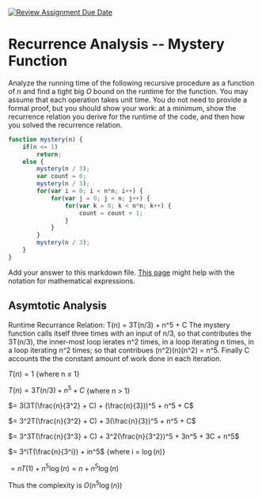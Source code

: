 [![Review Assignment Due Date](https://classroom.github.com/assets/deadline-readme-button-24ddc0f5d75046c5622901739e7c5dd533143b0c8e959d652212380cedb1ea36.svg)](https://classroom.github.com/a/OlW38W4k)
# Recurrence Analysis -- Mystery Function

Analyze the running time of the following recursive procedure as a function of
$n$ and find a tight big $O$ bound on the runtime for the function. You may
assume that each operation takes unit time. You do not need to provide a formal
proof, but you should show your work: at a minimum, show the recurrence relation
you derive for the runtime of the code, and then how you solved the recurrence
relation.

```javascript
function mystery(n) {
    if(n <= 1)
        return;
    else {
        mystery(n / 3);
        var count = 0;
        mystery(n / 3);
        for(var i = 0; i < n*n; i++) {
            for(var j = 0; j < n; j++) {
                for(var k = 0; k < n*n; k++) {
                    count = count + 1;
                }
            }
        }
        mystery(n / 3);
    }
}
```



Add your answer to this markdown file. [This
page](https://docs.github.com/en/get-started/writing-on-github/working-with-advanced-formatting/writing-mathematical-expressions)
might help with the notation for mathematical expressions.

## Asymtotic Analysis
Runtime Recurrance Relation: T(n) = 3T(n/3) + n^5 + C
The mystery function calls itself three times with an input of n/3, so that contributes the 3T(n/3), the inner-most loop ierates n^2 times, in a loop iterating n times, in a loop iterating n^2 times; so that contribues (n^2)(n)(n^2) = n^5. Finally C accounts the the constant amount of work done in each iteration.

$T(n) = 1$    {where n $\le$ 1}

$T(n) = 3T(n/3) + n^5 + C$    {where n > 1}

$= 3(3T(\frac{n}{3^2} + C) + (\frac{n}{3}))^5 + n^5 + C$

$= 3^2T(\frac{n}{3^2} + C) + 3(\frac{n}{3})^5 + n^5 + C$

$= 3^3T(\frac{n}{3^3} + C) + 3^2(\frac{n}{3^2})^5 + 3n^5 + 3C + n^5$

$= 3^iT(\frac{n}{3^i}) + in^5$    {where i = $\log(n)$}



$= nT(1) + n^5\log(n) = n + n^5\log(n)$

Thus the complexity is $O(n^5\log(n))$